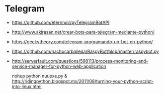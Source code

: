 Telegram
==

- https://github.com/eternnoir/pyTelegramBotAPI
- http://www.akirasan.net/crear-bots-para-telegram-mediante-python/
- https://geekytheory.com/telegram-programando-un-bot-en-python/
- https://github.com/nachocarballeda/RaspyBot/blob/master/raspybot.py
- http://serverfault.com/questions/598113/process-monitoring-and-service-manager-for-python-web-application

    nohup python nuupxe.py &
    http://ridingpython.blogspot.mx/2011/08/turning-your-python-script-into-linux.html
